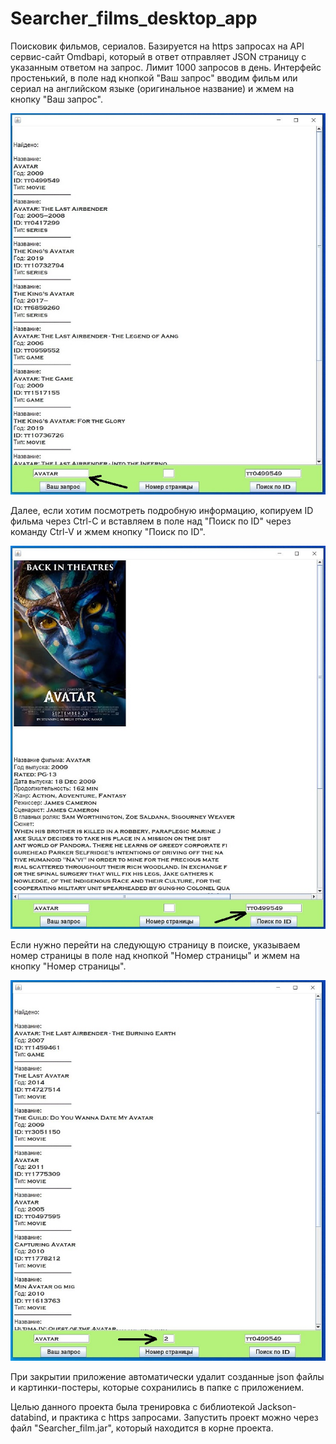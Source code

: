 # Searcher_films_desktop_app

Поисковик фильмов, сериалов. Базируется на https запросах на API сервис-сайт Omdbapi, который в ответ отправляет JSON 
страницу c указанным ответом на запрос. Лимит 1000 запросов в день. Интерфейс простенький, в поле над кнопкой "Ваш запрос"
вводим фильм или сериал на английском языке (оригинальное название) и жмем на кнопку "Ваш запрос".

![Image alt](https://github.com/pkhramov11/Searcher_films_desktop_app/raw/master/pic1.JPG)

Далее, если хотим посмотреть подробную информацию, копируем ID фильма через Ctrl-C и вставляем в поле над "Поиск по ID"
через команду Ctrl-V и жмем кнопку "Поиск по ID".

![Image alt](https://github.com/pkhramov11/Searcher_films_desktop_app/raw/master/pic2.JPG)

Если нужно перейти на следующую страницу в поиске, указываем номер страницы в поле над кнопкой "Номер страницы" и жмем на
кнопку "Номер страницы".


![Image alt](https://github.com/pkhramov11/Searcher_films_desktop_app/raw/master/pic3.JPG)

При закрытии приложение автоматически удалит созданные json файлы и картинки-постеры, которые сохранились в папке с приложением.

Целью данного проекта была тренировка с библиотекой Jackson-databind, и практика с https запросами.
Запустить проект можно через файл "Searcher_film.jar", который находится в корне проекта.
